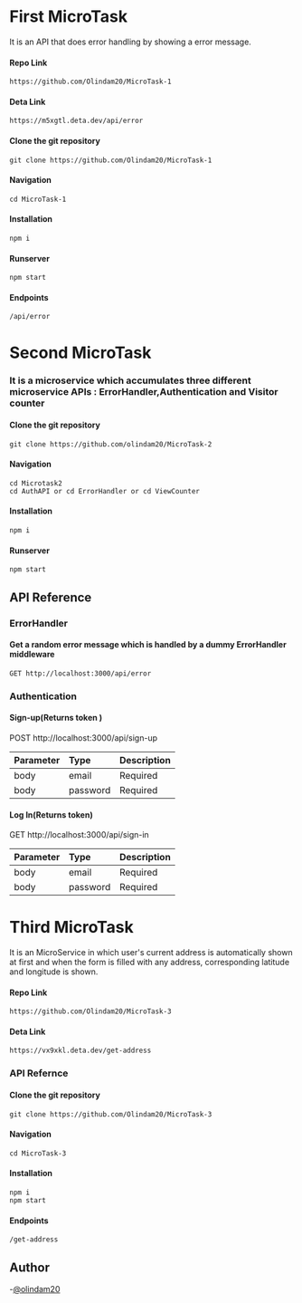 
# First MicroTask
It is an API that does error handling by showing a error message.

#### Repo Link
    https://github.com/Olindam20/MicroTask-1

    

#### Deta Link
    https://m5xgtl.deta.dev/api/error

#### Clone the git repository
    git clone https://github.com/Olindam20/MicroTask-1

#### Navigation
    cd MicroTask-1 

#### Installation
    npm i

#### Runserver
    npm start


#### Endpoints
    /api/error


# Second MicroTask
### It is a microservice which accumulates three different microservice APIs : ErrorHandler,Authentication and Visitor counter


#### Clone the git repository
    git clone https://github.com/olindam20/MicroTask-2

#### Navigation
    cd Microtask2
    cd AuthAPI or cd ErrorHandler or cd ViewCounter

#### Installation
    npm i

#### Runserver
    npm start

## API Reference

### ErrorHandler

#### Get a random error message which is handled by a dummy ErrorHandler middleware
    
    GET http://localhost:3000/api/error

### Authentication

#### Sign-up(Returns token )

  POST http://localhost:3000/api/sign-up


| Parameter | Type     | Description                |
| :-------- | :------- | :------------------------- |
| body | email | Required|
| body | password | Required|


#### Log In(Returns token)

  GET http://localhost:3000/api/sign-in


| Parameter | Type     | Description                |
| :-------- | :------- | :------------------------- |
| body | email | Required|
| body | password | Required|



# Third MicroTask
It is an MicroService in which user's current address is automatically shown at first and when the form is filled with any address, corresponding latitude and longitude is shown.

#### Repo Link
    https://github.com/Olindam20/MicroTask-3

#### Deta Link
    https://vx9xkl.deta.dev/get-address


### API Refernce

#### Clone the git repository
    git clone https://github.com/Olindam20/MicroTask-3

#### Navigation
    cd MicroTask-3  

#### Installation
    npm i
    npm start


#### Endpoints
    /get-address
 
## Author
-[@olindam20](https://github.com/Olindam20)
